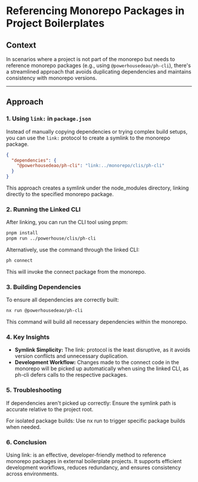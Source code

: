 # Referencing Monorepo Packages in Project Boilerplates

## **Context**

In scenarios where a project is not part of the monorepo but needs to reference monorepo packages (e.g., using `@powerhousedeao/ph-cli`), there's a streamlined approach that avoids duplicating dependencies and maintains consistency with monorepo versions.

---

## **Approach**

### **1. Using `link:` in `package.json`**

Instead of manually copying dependencies or trying complex build setups, you can use the `link:` protocol to create a symlink to the monorepo package.

```json
{
  "dependencies": {
    "@powerhousedeao/ph-cli": "link:../monorepo/clis/ph-cli"
  }
}
```

This approach creates a symlink under the node_modules directory, linking directly to the specified monorepo package.

### **2. Running the Linked CLI**

After linking, you can run the CLI tool using pnpm:

```bash
pnpm install
pnpm run ../powerhouse/clis/ph-cli
```

Alternatively, use the command through the linked CLI:

```bash
ph connect
```

This will invoke the connect package from the monorepo.

### **3. Building Dependencies**

To ensure all dependencies are correctly built:

```bash
nx run @powerhousedeao/ph-cli
```

This command will build all necessary dependencies within the monorepo.

### **4. Key Insights**

- **Symlink Simplicity:** The link: protocol is the least disruptive, as it avoids version conflicts and unnecessary duplication.
- **Development Workflow:** Changes made to the connect code in the monorepo will be picked up automatically when using the linked CLI, as ph-cli defers calls to the respective packages.

### **5. Troubleshooting**

If dependencies aren't picked up correctly: Ensure the symlink path is accurate relative to the project root.

For isolated package builds: Use nx run to trigger specific package builds when needed.

### **6. Conclusion**
Using link: is an effective, developer-friendly method to reference monorepo packages in external boilerplate projects. It supports efficient development workflows, reduces redundancy, and ensures consistency across environments.

